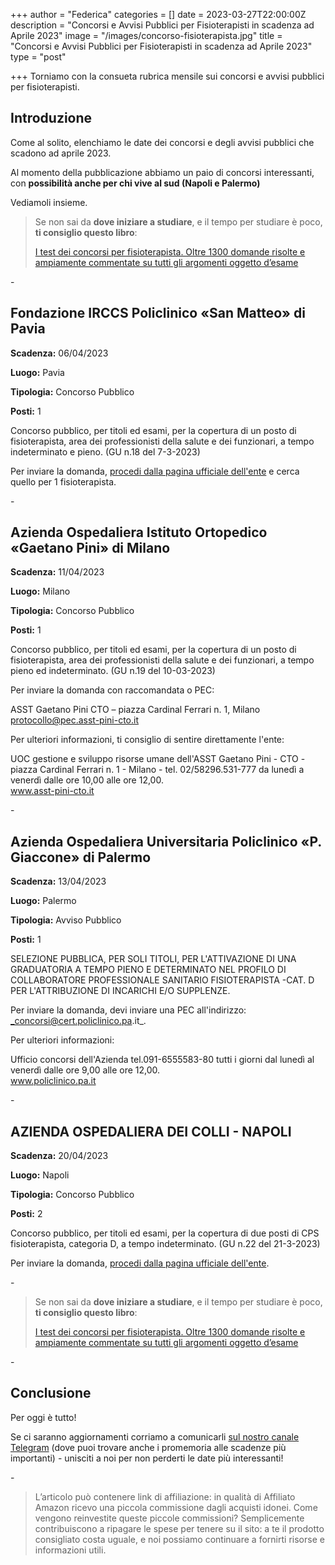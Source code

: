 +++
author = "Federica"
categories = []
date = 2023-03-27T22:00:00Z
description = "Concorsi e Avvisi Pubblici per Fisioterapisti in scadenza ad Aprile 2023"
image = "/images/concorso-fisioterapista.jpg"
title = "Concorsi e Avvisi Pubblici per Fisioterapisti in scadenza ad Aprile 2023"
type = "post"

+++
Torniamo con la consueta rubrica mensile sui concorsi e avvisi pubblici per fisioterapisti.

## Introduzione

Come al solito, elenchiamo le date dei concorsi e degli avvisi pubblici che scadono ad aprile 2023.

Al momento della pubblicazione abbiamo un paio di concorsi interessanti, con **possibilità anche per chi vive al sud (Napoli e Palermo)**

Vediamoli insieme.

> Se non sai da **dove iniziare a studiare**, e il tempo per studiare è poco, **ti consiglio questo libro**:
>
> [I test dei concorsi per fisioterapista. Oltre 1300 domande risolte e ampiamente commentate su tutti gli argomenti oggetto d’esame](https://amzn.to/3WC4uhm "I test dei concorsi per fisioterapista. Oltre 1300 domande risolte e ampiamente commentate su tutti gli argomenti oggetto d'esame | Amazon.it")

\-

## Fondazione IRCCS Policlinico «San Matteo» di Pavia

**Scadenza:** 06/04/2023

**Luogo:** Pavia

**Tipologia:** Concorso Pubblico

**Posti:** 1

Concorso pubblico, per titoli ed esami, per la copertura di un posto di fisioterapista, area dei professionisti della salute e dei funzionari, a tempo indeterminato e pieno. (GU n.18 del 7-3-2023)

Per inviare la domanda, [procedi dalla pagina ufficiale dell'ente](http://www.sanmatteo.org/site/home/il-san-matteo/bandi-e-concorsi/cardCatassistenza---procedure-selettive.171.1.20.1.html "Ospedale San Matteo Pavia, Concorsi") e cerca quello per 1 fisioterapista.

\-

## Azienda Ospedaliera Istituto Ortopedico «Gaetano Pini» di Milano

**Scadenza:** 11/04/2023

**Luogo:** Milano

**Tipologia:** Concorso Pubblico

**Posti:** 1

Concorso pubblico, per titoli ed esami, per la copertura di un posto di fisioterapista, area dei professionisti della salute e dei funzionari, a tempo pieno ed indeterminato. (GU n.19 del 10-03-2023)

Per inviare la domanda con raccomandata o PEC:

ASST Gaetano Pini CTO – piazza Cardinal Ferrari n. 1, Milano  
protocollo@pec.asst-pini-cto.it

Per ulteriori informazioni, ti consiglio di sentire direttamente l'ente:

UOC gestione e sviluppo risorse umane dell'ASST Gaetano Pini - CTO - piazza Cardinal Ferrari n. 1 - Milano - tel. 02/58296.531-777 da lunedì a venerdì dalle ore 10,00 alle ore 12,00.  
www.asst-pini-cto.it

\-

## Azienda Ospedaliera Universitaria Policlinico «P. Giaccone» di Palermo

**Scadenza:** 13/04/2023

**Luogo:** Palermo

**Tipologia:** Avviso Pubblico

**Posti:** 1

SELEZIONE PUBBLICA, PER SOLI TITOLI, PER L'ATTIVAZIONE DI UNA GRADUATORIA A TEMPO PIENO E DETERMINATO NEL PROFILO DI COLLABORATORE PROFESSIONALE SANITARIO FISIOTERAPISTA -CAT. D PER L'ATTRIBUZIONE DI INCARICHI E/O SUPPLENZE.

Per inviare la domanda, devi inviare una PEC all'indirizzo: _concorsi@cert.policlinico.pa.it_.

Per ulteriori informazioni:

Ufficio concorsi dell'Azienda tel.091-6555583-80 tutti i giorni dal lunedì al venerdì dalle ore 9,00 alle ore 12,00.  
www.policlinico.pa.it

\-

## AZIENDA OSPEDALIERA DEI COLLI - NAPOLI

**Scadenza:** 20/04/2023

**Luogo:** Napoli

**Tipologia:** Concorso Pubblico

**Posti:** 2

Concorso pubblico, per titoli ed esami, per la copertura di due posti di CPS fisioterapista, categoria D, a tempo indeterminato. (GU n.22 del 21-3-2023)

Per inviare la domanda, [procedi dalla pagina ufficiale dell'ente](https://ospedalideicolli.iscrizioneconcorsi.it/ "Ospedale Delli Colli - Iscrizione Concorsi").

\-

> Se non sai da **dove iniziare a studiare**, e il tempo per studiare è poco, **ti consiglio questo libro**:
>
> [I test dei concorsi per fisioterapista. Oltre 1300 domande risolte e ampiamente commentate su tutti gli argomenti oggetto d’esame](https://amzn.to/3WC4uhm "I test dei concorsi per fisioterapista. Oltre 1300 domande risolte e ampiamente commentate su tutti gli argomenti oggetto d'esame | Amazon.it")

\-

## Conclusione

Per oggi è tutto!

Se ci saranno aggiornamenti corriamo a comunicarli [sul nostro canale Telegram](https://t.me/fisioterapisti_official "Fisioterapisti") (dove puoi trovare anche i promemoria alle scadenze più importanti) - unisciti a noi per non perderti le date più interessanti!

\-

> L’articolo può contenere link di affiliazione: in qualità di Affiliato Amazon ricevo una piccola commissione dagli acquisti idonei. Come vengono reinvestite queste piccole commissioni? Semplicemente contribuiscono a ripagare le spese per tenere su il sito: a te il prodotto consigliato costa uguale, e noi possiamo continuare a fornirti risorse e informazioni utili.